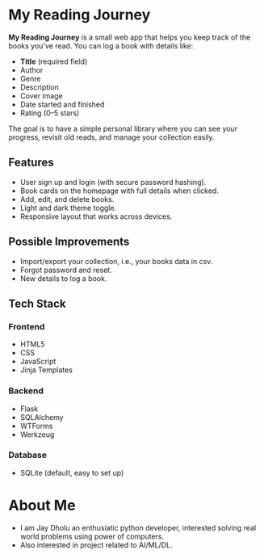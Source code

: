 # My Reading Journey

**My Reading Journey** is a small web app that helps you keep track of the books you’ve read. You can log a book with details like:  
- **Title** (required field)  
- Author  
- Genre  
- Description  
- Cover image  
- Date started and finished  
- Rating (0–5 stars)  

The goal is to have a simple personal library where you can see your progress, revisit old reads, and manage your collection easily.  

## Features  
- User sign up and login (with secure password hashing).  
- Book cards on the homepage with full details when clicked.  
- Add, edit, and delete books.  
- Light and dark theme toggle.  
- Responsive layout that works across devices.  

## Possible Improvements 
- Import/export your collection, i.e., your books data in csv.  
- Forgot password and reset.
- New details to log a book.


## Tech Stack  
### Frontend  
- HTML5  
- CSS  
- JavaScript  
- Jinja Templates  

### Backend  
- Flask  
- SQLAlchemy  
- WTForms  
- Werkzeug  

### Database  
- SQLite (default, easy to set up)


# About Me
- I am Jay Dholu an enthusiatic python developer, interested solving real world problems using power of computers. 
- Also interested in project related to AI/ML/DL.
